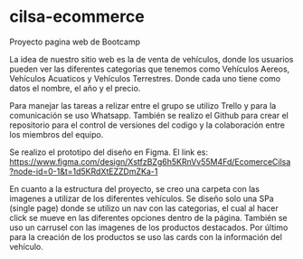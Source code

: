 # cilsa-ecommerce
Proyecto pagina web de Bootcamp

La idea de nuestro sitio web es la de venta de vehículos, donde los usuarios pueden ver las diferentes categorias que tenemos como
Vehículos Aereos, Vehículos Acuaticos y Vehículos Terrestres. Donde cada uno tiene como datos el nombre, el año y el precio.

Para manejar las tareas a relizar entre el grupo se utilizo Trello y para la comunicación se uso Whatsapp. También se realizo
el Github para crear el repositorio para el control de versiones del codigo y la colaboración entre los miembros del equipo.

Se realizo el prototipo del diseño en Figma. El link es: 
https://www.figma.com/design/XstfzBZg6h5KRnVv55M4Fd/EcomerceCilsa?node-id=0-1&t=1d5KRdXtEZZDmZKa-1 

En cuanto a la estructura del proyecto, se creo una carpeta con las imagenes a utilizar de los diferentes vehículos.
Se diseño solo una SPa (single page) donde se utilizo un nav con las categorias, el cual al hacer click se mueve en las diferentes opciones dentro de la página. También se uso un carrusel con las imagenes de los productos destacados.
Por último para la creación de los productos se uso las cards con la información del vehículo.



